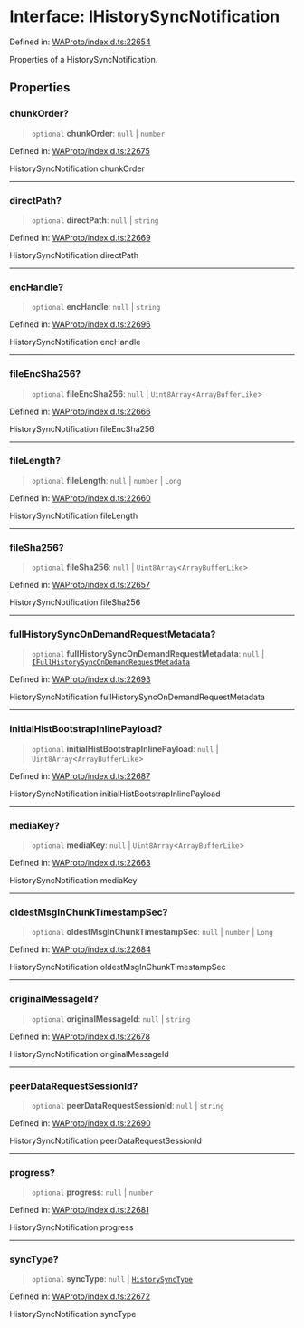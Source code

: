 # Interface: IHistorySyncNotification

Defined in: [WAProto/index.d.ts:22654](https://github.com/Fokusdotid/Baileys/blob/86ad0f8078178c8586062ad3364a59e068f4b3b2/WAProto/index.d.ts#L22654)

Properties of a HistorySyncNotification.

## Properties

### chunkOrder?

> `optional` **chunkOrder**: `null` \| `number`

Defined in: [WAProto/index.d.ts:22675](https://github.com/Fokusdotid/Baileys/blob/86ad0f8078178c8586062ad3364a59e068f4b3b2/WAProto/index.d.ts#L22675)

HistorySyncNotification chunkOrder

***

### directPath?

> `optional` **directPath**: `null` \| `string`

Defined in: [WAProto/index.d.ts:22669](https://github.com/Fokusdotid/Baileys/blob/86ad0f8078178c8586062ad3364a59e068f4b3b2/WAProto/index.d.ts#L22669)

HistorySyncNotification directPath

***

### encHandle?

> `optional` **encHandle**: `null` \| `string`

Defined in: [WAProto/index.d.ts:22696](https://github.com/Fokusdotid/Baileys/blob/86ad0f8078178c8586062ad3364a59e068f4b3b2/WAProto/index.d.ts#L22696)

HistorySyncNotification encHandle

***

### fileEncSha256?

> `optional` **fileEncSha256**: `null` \| `Uint8Array`\<`ArrayBufferLike`\>

Defined in: [WAProto/index.d.ts:22666](https://github.com/Fokusdotid/Baileys/blob/86ad0f8078178c8586062ad3364a59e068f4b3b2/WAProto/index.d.ts#L22666)

HistorySyncNotification fileEncSha256

***

### fileLength?

> `optional` **fileLength**: `null` \| `number` \| `Long`

Defined in: [WAProto/index.d.ts:22660](https://github.com/Fokusdotid/Baileys/blob/86ad0f8078178c8586062ad3364a59e068f4b3b2/WAProto/index.d.ts#L22660)

HistorySyncNotification fileLength

***

### fileSha256?

> `optional` **fileSha256**: `null` \| `Uint8Array`\<`ArrayBufferLike`\>

Defined in: [WAProto/index.d.ts:22657](https://github.com/Fokusdotid/Baileys/blob/86ad0f8078178c8586062ad3364a59e068f4b3b2/WAProto/index.d.ts#L22657)

HistorySyncNotification fileSha256

***

### fullHistorySyncOnDemandRequestMetadata?

> `optional` **fullHistorySyncOnDemandRequestMetadata**: `null` \| [`IFullHistorySyncOnDemandRequestMetadata`](IFullHistorySyncOnDemandRequestMetadata.md)

Defined in: [WAProto/index.d.ts:22693](https://github.com/Fokusdotid/Baileys/blob/86ad0f8078178c8586062ad3364a59e068f4b3b2/WAProto/index.d.ts#L22693)

HistorySyncNotification fullHistorySyncOnDemandRequestMetadata

***

### initialHistBootstrapInlinePayload?

> `optional` **initialHistBootstrapInlinePayload**: `null` \| `Uint8Array`\<`ArrayBufferLike`\>

Defined in: [WAProto/index.d.ts:22687](https://github.com/Fokusdotid/Baileys/blob/86ad0f8078178c8586062ad3364a59e068f4b3b2/WAProto/index.d.ts#L22687)

HistorySyncNotification initialHistBootstrapInlinePayload

***

### mediaKey?

> `optional` **mediaKey**: `null` \| `Uint8Array`\<`ArrayBufferLike`\>

Defined in: [WAProto/index.d.ts:22663](https://github.com/Fokusdotid/Baileys/blob/86ad0f8078178c8586062ad3364a59e068f4b3b2/WAProto/index.d.ts#L22663)

HistorySyncNotification mediaKey

***

### oldestMsgInChunkTimestampSec?

> `optional` **oldestMsgInChunkTimestampSec**: `null` \| `number` \| `Long`

Defined in: [WAProto/index.d.ts:22684](https://github.com/Fokusdotid/Baileys/blob/86ad0f8078178c8586062ad3364a59e068f4b3b2/WAProto/index.d.ts#L22684)

HistorySyncNotification oldestMsgInChunkTimestampSec

***

### originalMessageId?

> `optional` **originalMessageId**: `null` \| `string`

Defined in: [WAProto/index.d.ts:22678](https://github.com/Fokusdotid/Baileys/blob/86ad0f8078178c8586062ad3364a59e068f4b3b2/WAProto/index.d.ts#L22678)

HistorySyncNotification originalMessageId

***

### peerDataRequestSessionId?

> `optional` **peerDataRequestSessionId**: `null` \| `string`

Defined in: [WAProto/index.d.ts:22690](https://github.com/Fokusdotid/Baileys/blob/86ad0f8078178c8586062ad3364a59e068f4b3b2/WAProto/index.d.ts#L22690)

HistorySyncNotification peerDataRequestSessionId

***

### progress?

> `optional` **progress**: `null` \| `number`

Defined in: [WAProto/index.d.ts:22681](https://github.com/Fokusdotid/Baileys/blob/86ad0f8078178c8586062ad3364a59e068f4b3b2/WAProto/index.d.ts#L22681)

HistorySyncNotification progress

***

### syncType?

> `optional` **syncType**: `null` \| [`HistorySyncType`](../namespaces/HistorySyncNotification/enumerations/HistorySyncType.md)

Defined in: [WAProto/index.d.ts:22672](https://github.com/Fokusdotid/Baileys/blob/86ad0f8078178c8586062ad3364a59e068f4b3b2/WAProto/index.d.ts#L22672)

HistorySyncNotification syncType
